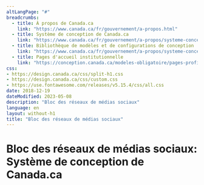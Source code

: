 ```yaml
---
altLangPage: "#"
breadcrumbs:
  - title: À propos de Canada.ca
    link: "https://www.canada.ca/fr/gouvernement/a-propos.html"
  - title: Système de conception de Canada.ca
    link: "https://www.canada.ca/fr/gouvernement/a-propos/systeme-conception.html"
  - title: Bibliothèque de modèles et de configurations de conception
    link: "https://www.canada.ca/fr/gouvernement/a-propos/systeme-conception/bibliotheque-modeles.html"
  - title: Pages d'accueil institutionnelle
    link: "https://conception.canada.ca/modeles-obligatoire/pages-profil-institutionnel.html"    
css:
- https://design.canada.ca/css/split-h1.css
- https://design.canada.ca/css/custom.css
- https://use.fontawesome.com/releases/v5.15.4/css/all.css
date: 2018-12-19
dateModified: 2023-05-08
description: "Bloc des réseaux de médias sociaux"
language: en
layout: without-h1
title: "Bloc des réseaux de médias sociaux"
---
```

<h1 property="name" id="wb-cont" dir="ltr"><span class="stacked"><span>Bloc des réseaux de médias sociaux</span>: <span>Système de conception de Canada.ca</span></span></h1>
